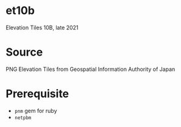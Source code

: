 # et10b
Elevation Tiles 10B, late 2021

# Source
PNG Elevation Tiles from Geospatial Information Authority of Japan

# Prerequisite
- `pnm` gem for ruby
- `netpbm`

